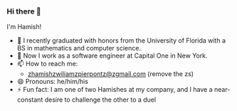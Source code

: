 ### Hi there 👋

I'm Hamish!

- 🔭 I recently graduated with honors from the University of Florida with a BS in mathematics and computer science.
- 🌱 Now I work as a software engineer at Capital One in New York.
- 📫 How to reach me:
  - zhamishzwiliamzpierpontz@zgmail.com (remove the zs)
- 😄 Pronouns: he/him/his
- ⚡ Fun fact: I am one of two Hamishes at my company, and I have a near-constant desire to challenge the other to a duel
